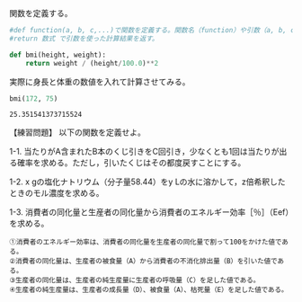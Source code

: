 
関数を定義する。


```python
#def function(a, b, c,...)で関数を定義する。関数名（function）や引数（a, b, c,...）は任意。
#return 数式 で引数を使った計算結果を返す。

def bmi(height, weight):
    return weight / (height/100.0)**2
```

実際に身長と体重の数値を入れて計算させてみる。


```python
bmi(172, 75)
```




    25.351541373715524



【練習問題】
以下の関数を定義せよ。

1-1. 当たりがA含まれたB本のくじ引きをC回引き，少なくとも1回は当たりが出る確率を求める。ただし，引いたくじはその都度戻すことにする。

1-2. x gの塩化ナトリウム（分子量58.44）をy Lの水に溶かして，z倍希釈したときのモル濃度を求める。

1-3. 消費者の同化量と生産者の同化量から消費者のエネルギー効率［％］（Eef）を求める。

    ①消費者のエネルギー効率は、消費者の同化量を生産者の同化量で割って100をかけた値である。
    ②消費者の同化量は、生産者の被食量（A）から消費者の不消化排出量（B）を引いた値である。
    ③生産者の同化量は、生産者の純生産量に生産者の呼吸量（C）を足した値である。
    ④生産者の純生産量は、生産者の成長量（D）、被食量（A）、枯死量（E）を足した値である。
